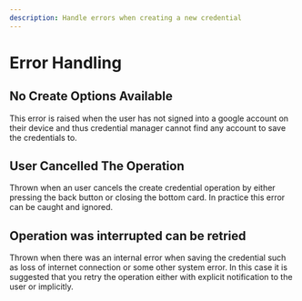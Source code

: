 ```yaml
---
description: Handle errors when creating a new credential
---
```


# Error Handling

## No Create Options Available

This error is raised when the user has not signed into a google account on their device and thus credential manager cannot find any account to save the credentials to.



## User Cancelled The Operation

Thrown when an user cancels the create credential operation by either pressing the back button or closing the bottom card. In practice this error can be caught and ignored.



## &#x20;Operation was interrupted can be retried

Thrown when there was an internal error when saving the credential such as loss of internet connection or some other system error. In this case it is suggested that you retry the operation either with explicit notification to the user or implicitly.





